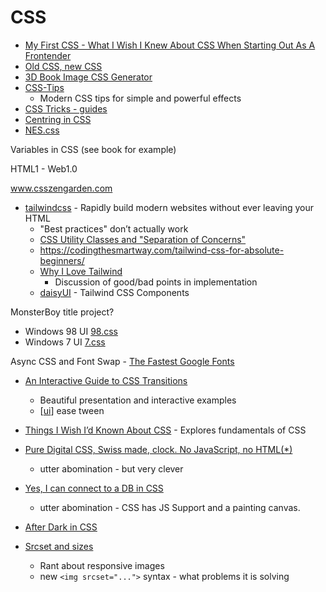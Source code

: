 CSS
===

* [My First CSS - What I Wish I Knew About CSS When Starting Out As A Frontender](https://engineering.kablamo.com.au/posts/2021/my-first-css)
* [Old CSS, new CSS](https://eev.ee/blog/2020/02/01/old-css-new-css/)
* [3D Book Image CSS Generator](https://3d-book-css.netlify.app/)
* [CSS-Tips](https://markodenic.com/css-tips/)
    * Modern CSS tips for simple and powerful effects
* [CSS Tricks - guides](https://css-tricks.com/guides/)
* [Centring in CSS](https://web.dev/centering-in-css/)
* [NES.css](https://nostalgic-css.github.io/NES.css/)

Variables in CSS (see book for example)

HTML1 - Web1.0

www.csszengarden.com

* [tailwindcss](https://tailwindcss.com/) - Rapidly build modern websites without ever leaving your HTML
    * "Best practices" don’t actually work
    * [CSS Utility Classes and "Separation of Concerns"](https://adamwathan.me/css-utility-classes-and-separation-of-concerns/)
    * https://codingthesmartway.com/tailwind-css-for-absolute-beginners/
    * [Why I Love Tailwind](https://mxstbr.com/thoughts/tailwind/)
        * Discussion of good/bad points in implementation
    * [daisyUI](https://daisyui.com/) - Tailwind CSS Components 


MonsterBoy title project?

* Windows 98 UI [98.css](https://jdan.github.io/98.css/)
* Windows 7 UI [7.css](https://github.com/khang-nd/7.css)

Async CSS and Font Swap - [The Fastest Google Fonts](https://csswizardry.com/2020/05/the-fastest-google-fonts/)

* [An Interactive Guide to CSS Transitions](https://www.joshwcomeau.com/animation/css-transitions/)
    * Beautiful presentation and interactive examples
    * [[ui]] ease tween
* [Things I Wish I’d Known About CSS](https://cssfordesigners.com/articles/things-i-wish-id-known-about-css) - Explores fundamentals of CSS

* [Pure Digital CSS, Swiss made, clock. No JavaScript, no HTML(*)](https://www.quaxio.com/pure_css_digital_clock.html)
    * utter abomination - but very clever
* [Yes, I can connect to a DB in CSS](https://www.leemeichin.com/posts/yes-i-can-connect-to-a-db-in-css.html)
    * utter abomination - CSS has JS Support and a painting canvas.

* [After Dark in CSS](https://www.bryanbraun.com/after-dark-css/)


* [Srcset and sizes](https://ericportis.com/posts/2014/srcset-sizes/)
    * Rant about responsive images
    * new `<img srcset="...">` syntax - what problems it is solving

[//begin]: # "Autogenerated link references for markdown compatibility"
[ui]: UI.md "UI - User Interfaces"
[//end]: # "Autogenerated link references"